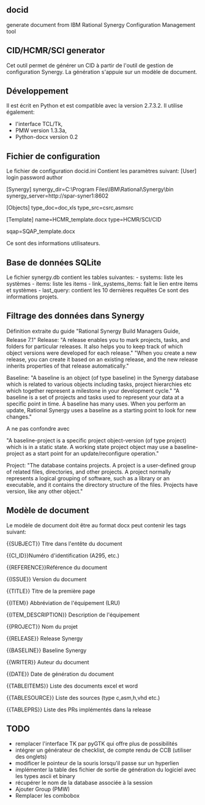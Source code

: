 docid
-----

generate document from IBM Rational Synergy Configuration Management tool

CID/HCMR/SCI generator
---------------------

Cet outil permet de générer un CID à partir de l'outil de gestion de configuration Synergy.
La génération s'appuie sur un modèle de document.

Développement
-------------

Il est écrit en Python et est compatible avec la version 2.7.3.2.
Il utilise également:
 - l'interface TCL/Tk,
 - PMW version 1.3.3a,
 - Python-docx version 0.2

Fichier de configuration
------------------------
Le fichier de configuration docid.ini Contient les paramètres suivant:
[User]
login
password
author

[Synergy]
synergy_dir=C:\Program Files\IBM\Rational\Synergy\bin\
synergy_server=http://spar-syner1:8602

[Objects]
type_doc=doc,xls
type_src=csrc,asmsrc

[Template]
name=HCMR_template.docx
type=HCMR/SCI/CID

sqap=SQAP_template.docx

Ce sont des informations utilisateurs.

Base de données SQLite
----------------------

Le fichier synergy.db contient les tables suivantes:
  	- systems: liste les systèmes
	- items: liste les items
	- link_systems_items: fait le lien entre items et systèmes
	- last_query: contient les 10 dernières requêtes
Ce sont des informations projets.

Filtrage des données dans Synergy
---------------------------------
Définition extraite du guide "Rational Synergy Build Managers Guide, Release 7.1"
Release:
"A release enables you to mark projects, tasks, and folders for particular releases. It also helps you to
keep track of which object versions were developed for each release."
"When you create a new release, you can create it based on an existing release, and
the new release inherits properties of that release automatically."

Baseline:
"A baseline is an object (of type baseline) in the Synergy database which is related to various objects including
tasks, project hierarchies etc which together represent a milestone in your development cycle."
"A baseline is a set of projects and tasks used to represent your data at a specific
point in time. A baseline has many uses. When you perform an update, Rational
Synergy uses a baseline as a starting point to look for new changes."

A ne pas confondre avec

"A baseline-project is a specific project object-version (of type project) which is in a static state.
A working state project object may use a baseline-project as a start point for an update/reconfigure operation."

Project:
"The database contains projects. A project is a user-defined group of related files, directories, and other projects.
A project normally represents a logical grouping of software, such as a library or an executable, and
it contains the directory structure of the files. Projects have version, like any other object."

Modèle de document
------------------

Le modèle de document doit être au format docx peut contenir les tags suivant:

{{SUBJECT}}		Titre dans l'entête du document

{{CI_ID}}Numéro d'identification (A295, etc.)

{{REFERENCE}}Référence du document

{{ISSUE}}		Version du document

{{TITLE}}		Titre de la première page

{{ITEM}}		Abbréviation de l'équipement (LRU)

{{ITEM_DESCRIPTION}}	Description de l'équipement

{{PROJECT}}		Nom du projet

{{RELEASE}}		Release Synergy

{{BASELINE}}		Baseline Synergy

{{WRITER}}		Auteur du document

{{DATE}}		Date de génération du document

{{TABLEITEMS}}		Liste des documents excel et word

{{TABLESOURCE}}		Liste des sources (type c,asm,h,vhd etc.)

{{TABLEPRS}}		Liste des PRs implémentés dans la release


TODO
----
- remplacer l'interface TK par pyGTK qui offre plus de possibilités
- intégrer un générateur de checklist, de compte rendu de CCB (utiliser des onglets)
- modificer le pointeur de la souris lorsqu'il passe sur un hyperlien
- implémenter la table des fichier de sortie de génération du logiciel avec les types ascii et binary
- récupérer le nom de la database associée à la session
- Ajouter Group (PMW)
- Remplacer les combobox

